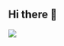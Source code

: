 ## Hi there 👋

<a href="버튼을 눌렀을 때 이동할 링크" target="_blank"><img src="https://img.shields.io/badge/벨로그-000000?style=for-the-badge&logo=notion&logoColor=white"/></a>


